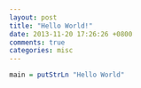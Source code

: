 ```yaml
---
layout: post
title: "Hello World!"
date: 2013-11-20 17:26:26 +0800
comments: true
categories: misc
---
```

```haskell
main = putStrLn "Hello World"
```
